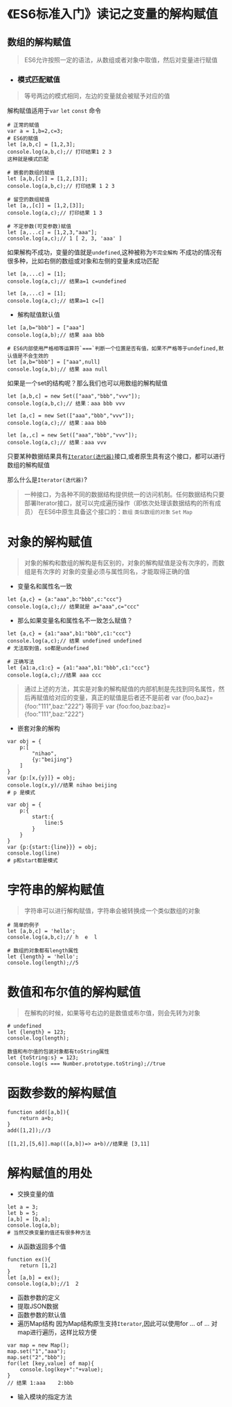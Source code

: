 # 《ES6标准入门》读记之变量的解构赋值

## 数组的解构赋值
> ES6允许按照一定的语法，从数组或者对象中取值，然后对变量进行赋值

- ### 模式匹配赋值
> 等号两边的模式相同，左边的变量就会被赋予对应的值

解构赋值适用于`var`   `let`    `const` 命令

```
# 正常的赋值
var a = 1,b=2,c=3;
# ES6的赋值
let [a,b,c] = [1,2,3];
console.log(a,b,c);// 打印结果1 2 3
这种就是模式匹配
```
```
# 嵌套的数组的赋值
let [a,b,[c]] = [1,2,[3]];
console.log(a,b,c);// 打印结果 1 2 3

# 留空的数组赋值
let [a,,[c]] = [1,2,[3]];
console.log(a,c);// 打印结果 1 3

# 不定参数(可变参数)赋值
let [a,...c] = [1,2,3,"aaa"];
console.log(a,c);// 1 [ 2, 3, 'aaa' ]
```
如果解构不成功，变量的值就是`undefined`,这种被称为`不完全解构`
不成功的情况有很多种，比如右侧的数组或对象和左侧的变量未成功匹配
```
let [a,...c] = [1];
console.log(a,c);// 结果a=1 c=undefined
```
```
let [a,...c] = [1];
console.log(a,c);// 结果a=1 c=[]
```
- 解构赋值默认值
```
let [a,b="bbb"] = ["aaa"]
console.log(a,b);// 结果 aaa bbb

# ES6内部使用严格相等运算符`===`判断一个位置是否有值，如果不严格等于undefined,默认值是不会生效的
let [a,b="bbb"] = ["aaa",null]
console.log(a,b);// 结果 aaa null
```

如果是一个set的结构呢？那么我们也可以用数组的解构赋值
```
let [a,b,c] = new Set(["aaa","bbb","vvv"]);
console.log(a,b,c);// 结果：aaa bbb vvv

let [a,c] = new Set(["aaa","bbb","vvv"]);
console.log(a,c);// 结果：aaa bbb

let [a,,c] = new Set(["aaa","bbb","vvv"]);
console.log(a,c);// 结果：aaa vvv
```
只要某种数据结果具有[`Iterator(迭代器)`](https://baike.baidu.com/item/iterator/226189?fr=aladdin)接口,或者原生具有这个接口，都可以进行数组的解构赋值

那么什么是`Iterator(迭代器)`?
> 一种接口，为各种不同的数据结构提供统一的访问机制。任何数据结构只要部署Iterator接口，就可以完成遍历操作（即依次处理该数据结构的所有成员）
在ES6中原生具备这个接口的：`数组`  `类似数组的对象`  `Set`  `Map`

# 对象的解构赋值
> 对象的解构和数组的解构是有区别的，对象的解构赋值是没有次序的，而数组是有次序的
对象的变量必须与属性同名，才能取得正确的值

- 变量名和属性名一致
```
let {a,c} = {a:"aaa",b:"bbb",c:"ccc"}
console.log(a,c);// 结果就是 a="aaa",c="ccc"
```
- 那么如果变量名和属性名不一致怎么赋值？
```
let {a,c} = {a1:"aaa",b1:"bbb",c1:"ccc"}
console.log(a,c);// 结果 undefined undefined
# 无法取到值，so都是undefined
```
```
# 正确写法
let {a1:a,c1:c} = {a1:"aaa",b1:"bbb",c1:"ccc"}
console.log(a,c);//结果 aaa ccc
```
> 通过上述的方法，其实是对象的解构赋值的内部机制是先找到同名属性，然后再赋值给对应的变量，真正的赋值是后者还不是前者
var {foo,baz}={foo:"111",baz:"222"}
等同于
var {foo:foo,baz:baz}={foo:"111",baz:"222"}

- 嵌套对象的解构
```
var obj = {
    p:[
        "nihao",
        {y:"beijing"}
    ]
}
var {p:[x,{y}]} = obj;
console.log(x,y)//结果 nihao beijing
# p 是模式
```
```
var obj = {
    p:{
        start:{
            line:5
        }
    }
}
var {p:{start:{line}}} = obj;
console.log(line)
# p和start都是模式
```
# 字符串的解构赋值
> 字符串可以进行解构赋值，字符串会被转换成一个类似数组的对象

```
# 简单的例子
let [a,b,c] = 'hello';
console.log(a,b,c);// h  e  l
```
```
# 数组的对象都有length属性
let {length} = 'hello';
console.log(length);//5
```
# 数值和布尔值的解构赋值
> 在解构的时候，如果等号右边的是数值或布尔值，则会先转为对象

```
# undefined
let {length} = 123;
console.log(length);

数值和布尔值的包装对象都有toString属性
let {toString:s} = 123;
console.log(s === Number.prototype.toString);//true
```
# 函数参数的解构赋值
```
function add([a,b]){
    return a+b;
}
add([1,2]);//3
```
```
[[1,2],[5,6]].map(([a,b])=> a+b)//结果是 [3,11]
```
# 解构赋值的用处
- 交换变量的值
```
let a = 3;
let b = 5;
[a,b] = [b,a];
console.log(a,b);
# 当然交换变量的值还有很多种方法
```
- 从函数返回多个值
```
function ex(){
    return [1,2]
}
let [a,b] = ex();
console.log(a,b);//1  2
```
- 函数参数的定义
- 提取JSON数据
- 函数参数的默认值
- 遍历Map结构
因为Map结构原生支持`Iterator`,因此可以使用for ... of ... 对map进行遍历，这样比较方便
```
var map = new Map();
map.set("1","aaa");
map.set("2","bbb");
for(let [key,value] of map){
    console.log(key+":"+value);
}
// 结果 1:aaa    2:bbb
```
- 输入模块的指定方法